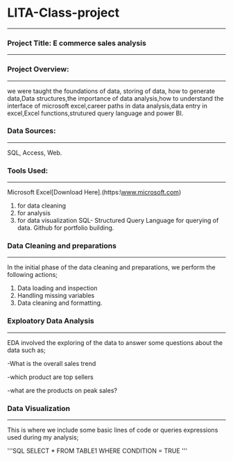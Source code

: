 # LITA-Class-project
---
### Project Title: E commerce sales analysis
---
### Project Overview: 
---
we were taught the foundations of data, storing of data, how to generate data,Data structures,the importance of data analysis,how to understand the interface of microsoft excel,career paths in data analysis,data entry in excel,Excel functions,strutured query language and power BI.

### Data Sources:
---
SQL, Access, Web.

### Tools Used:
---
Microsoft Excel[Download Here].(https:\\www.microsoft.com)

1. for data cleaning
2. for analysis
3. for data visualization
SQL- Structured Query Language for querying of data.
Github for portfolio building.

### Data Cleaning and preparations
---
In the initial phase of the data cleaning and preparations, we perform the following actions;
1. Data loading and inspection
2. Handling missing variables
3. Data cleaning and formatting.

### Exploatory Data Analysis
---
EDA involved the exploring of the data to answer some questions about the data such as;

-What is the overall sales trend

-which product are top sellers

-what are the products on peak sales?

### Data Visualization
---
This is where we include some basic lines of code or queries expressions used during my analysis;

'''SQL
SELECT * FROM TABLE1
WHERE CONDITION = TRUE
'''

